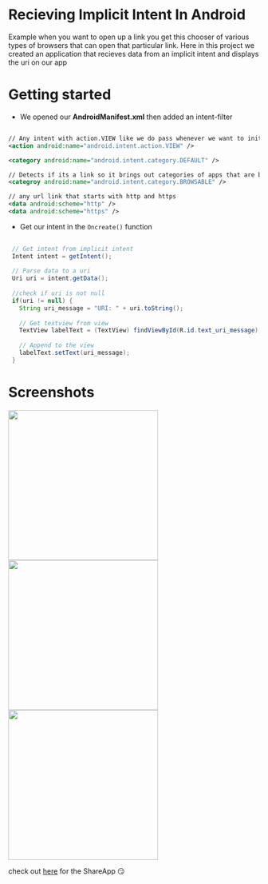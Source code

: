 # Recieving Implicit Intent In Android

Example when you want to open up a link you get this chooser of various types of browsers that can open that particular link. Here in this project we created an application
that recieves data from an implicit intent and displays the uri on our app

# Getting started

- We opened our <b>AndroidManifest.xml</b> then added an intent-filter 
```xml

// Any intent with action.VIEW like we do pass whenever we want to initialize an Implicit Intent
<action android:name="android.intent.action.VIEW" />

<category android:name="android.intent.category.DEFAULT" />

// Detects if its a link so it brings out categories of apps that are browser on your mobile phone
<categroy android:name="android.intent.category.BROWSABLE" />

// any url link that starts with http and https
<data android:scheme="http" />
<data android:scheme="https" />
 ```
 
 - Get our intent in the `Oncreate()` function
 
 ```Java
  
  // Get intent from implicit intent
  Intent intent = getIntent();
  
  // Parse data to a uri
  Uri uri = intent.getData();
  
  //check if uri is not null
  if(uri != null) {
    String uri_message = "URI: " + uri.toString();
    
    // Get textview from view
    TextView labelText = (TextView) findViewById(R.id.text_uri_message);
    
    // Append to the view
    labelText.setText(uri_message);
  }
 
 ```
 
 # Screenshots
 <img src="https://user-images.githubusercontent.com/18614379/54882891-1bfdfa80-4e5f-11e9-9b93-ebb511c13ec4.png" width="300px" />
 <img src="https://user-images.githubusercontent.com/18614379/54882872-cfb2ba80-4e5e-11e9-8fc0-708c5ee188a1.png" width="300px" />
 <img src="https://user-images.githubusercontent.com/18614379/54882871-cfb2ba80-4e5e-11e9-8120-12924f5cbf04.png" width="300px" />
 
 check out <a href="https://github.com/olajhidey/implicent_intent"> here</a> for the ShareApp :smirk:
 
 
 

